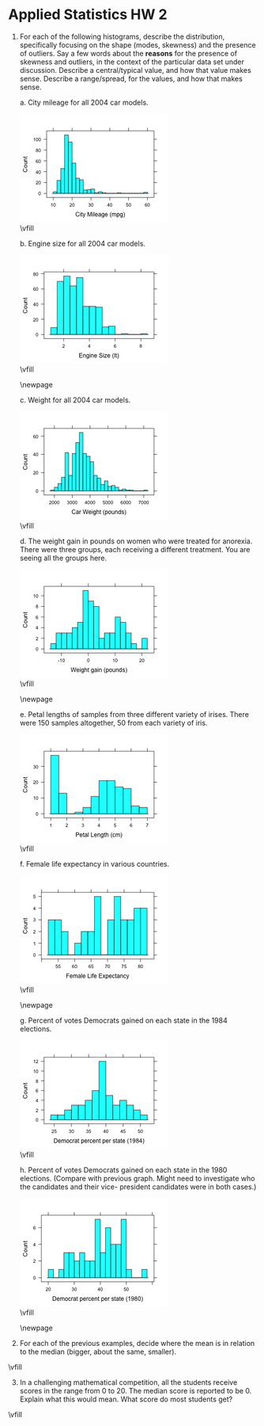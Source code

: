 # Applied Statistics HW 2

1. For each of the following histograms, describe the distribution, specifically focusing on the shape (modes, skewness) and the presence of outliers. Say a few words about the **reasons** for the presence of skewness and outliers, in the context of the particular data set under discussion. Describe a central/typical value, and how that value makes sense. Describe a range/spread, for the values, and how that makes sense.

    a. City mileage for all 2004 car models.

    ![](images/hw2CityMileage.png)\
    \vfill

    b. Engine size for all 2004 car models.

    ![](images/hw2EngineSize.png)\
    \vfill

    \newpage

    c. Weight for all 2004 car models.

    ![](images/hw2CarWeight.png)\
    \vfill

    d. The weight gain in pounds on women who were treated for anorexia. There were three groups, each receiving a different treatment. You are seeing all the groups here.

    ![](images/hw2anorexia.png)\
    \vfill

    \newpage

    e. Petal lengths of samples from three different variety of irises. There were 150 samples altogether, 50 from each variety of iris.

    ![](images/hw2iris.png)\
    \vfill

    f. Female life expectancy in various countries.

    ![](images/hw2life.png)\
    \vfill

    \newpage

    g. Percent of votes Democrats gained on each state in the 1984 elections.

    ![](images/hw2dem1984.png)\
    \vfill

    h. Percent of votes Democrats gained on each state in the 1980 elections. (Compare with previous graph. Might need to investigate who the candidates and their vice- president candidates were in both cases.)

    ![](images/hw2dem1980.png)\
    \vfill

    \newpage

2. For each of the previous examples, decide where the mean is in relation to the median (bigger, about the same, smaller).

\vfill

3. In a challenging mathematical competition, all the students receive scores in the range from 0 to 20. The median score is reported to be 0. Explain what this would mean. What score do most students get?

\vfill
